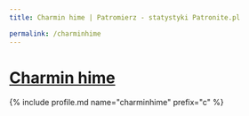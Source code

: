 ```yaml
---
title: Charmin hime | Patromierz - statystyki Patronite.pl

permalink: /charminhime
---
```


# [Charmin hime](https://patronite.pl/charminhime)

{% include profile.md name="charminhime" prefix="c" %}
